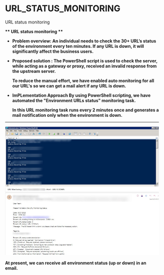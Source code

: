# URL_STATUS_MONITORING
URL status monitoring

<b>** URL status monitoring **<b>
* Problem overview:
  An individual needs to check the 30+ URL’s status of the environment every ten minutes.
  If any URL is down, it will significantly affect the business users.
* Proposed solution :
  The PowerShell script is used to check the server, while acting as a gateway or proxy, received an invalid response from the upstream server.

  To reduce the manual effort, we have enabled auto monitoring for all our URL's so we can get a mail alert if any URL is down. 

* ImPLementation Approach 
  By using PowerShell scripting, we have automated the "Environment URLs status" monitoring task.

  In this URL monitoring task runs every 2 minutes once and generates a mail notification only when the environment is down.
<hr>

<img src="https://github.com/Mahalingam-G/URL_STATUS_MONITORING/blob/main/URL_Status.jpg" alt="URL_Status"/>

<img src="https://github.com/Mahalingam-G/URL_STATUS_MONITORING/blob/main/Status_Mail.jpg" alt="Status_Mail"/>

At present, we can receive all environment status (up or down) in an email.
